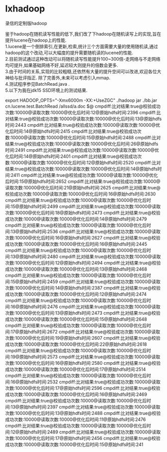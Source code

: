 # lxhadoop
录信的定制版hadoop

鉴于hadoop在随机读写性能的低下,我们改了下hadoop在随机读写上的实现,旨在提升lucene在hadoop上的性能.<br>
1.lucene是一个倒排索引,在更新,检索,统计三个方面需要大量的使用随机读,通过hadoop的这个改动,可以大幅度的提升需要随机读的lucene的性能.<br>
2.目前测试通过这种改动可以将随机读写性能提升100~300倍-走网络与不走网络均可提升,如果基础网络不好,延迟较大则提升的倍数会更多.<br>
3.由于时间的关系,实现的比较粗糙,还依然有大量的提升空间可以改进,欢迎各位大神给与批评指正. 除了完善外,未来可以考虑引入mmap.<br>
4.测试程序参见BatchRead.java .<br>
5.以下为我在jdk15 SSD环境上的测试结果.<br>

export HADOOP_OPTS="-Xmx6000m -XX:+UseZGC"
./hadoop jar ./bb.jar cn.lucene.test.BatchRead    /allssd/a.doc $@
cmpdiff:比对结果:true@校验成功次数:10000@读取次数:10000@优化后时间:12@原始hdfs时间:2396
cmpdiff:比对结果:true@校验成功次数:10000@读取次数:10000@优化后时间:13@原始hdfs时间:2443
cmpdiff:比对结果:true@校验成功次数:10000@读取次数:10000@优化后时间:14@原始hdfs时间:2415
cmpdiff:比对结果:true@校验成功次数:10000@读取次数:10000@优化后时间:15@原始hdfs时间:2488
cmpdiff:比对结果:true@校验成功次数:10000@读取次数:10000@优化后时间:26@原始hdfs时间:2491
cmpdiff:比对结果:true@校验成功次数:10000@读取次数:10000@优化后时间:14@原始hdfs时间:2401
cmpdiff:比对结果:true@校验成功次数:10000@读取次数:10000@优化后时间:12@原始hdfs时间:2520
cmpdiff:比对结果:true@校验成功次数:10000@读取次数:10000@优化后时间:14@原始hdfs时间:2411
cmpdiff:比对结果:true@校验成功次数:10000@读取次数:10000@优化后时间:15@原始hdfs时间:2652
cmpdiff:比对结果:true@校验成功次数:10000@读取次数:10000@优化后时间:21@原始hdfs时间:2625
cmpdiff:比对结果:true@校验成功次数:10000@读取次数:10000@优化后时间:16@原始hdfs时间:2630
cmpdiff:比对结果:true@校验成功次数:10000@读取次数:10000@优化后时间:15@原始hdfs时间:2499
cmpdiff:比对结果:true@校验成功次数:10000@读取次数:10000@优化后时间:18@原始hdfs时间:2473
cmpdiff:比对结果:true@校验成功次数:10000@读取次数:10000@优化后时间:14@原始hdfs时间:2479
cmpdiff:比对结果:true@校验成功次数:10000@读取次数:10000@优化后时间:13@原始hdfs时间:2536
cmpdiff:比对结果:true@校验成功次数:10000@读取次数:10000@优化后时间:16@原始hdfs时间:2627
cmpdiff:比对结果:true@校验成功次数:10000@读取次数:10000@优化后时间:16@原始hdfs时间:2445
cmpdiff:比对结果:true@校验成功次数:10000@读取次数:10000@优化后时间:13@原始hdfs时间:2480
cmpdiff:比对结果:true@校验成功次数:10000@读取次数:10000@优化后时间:12@原始hdfs时间:2494
cmpdiff:比对结果:true@校验成功次数:10000@读取次数:10000@优化后时间:13@原始hdfs时间:2468
cmpdiff:比对结果:true@校验成功次数:10000@读取次数:10000@优化后时间:15@原始hdfs时间:2459
cmpdiff:比对结果:true@校验成功次数:10000@读取次数:10000@优化后时间:14@原始hdfs时间:2387
cmpdiff:比对结果:true@校验成功次数:10000@读取次数:10000@优化后时间:12@原始hdfs时间:2474
cmpdiff:比对结果:true@校验成功次数:10000@读取次数:10000@优化后时间:16@原始hdfs时间:2476
cmpdiff:比对结果:true@校验成功次数:10000@读取次数:10000@优化后时间:13@原始hdfs时间:2473
cmpdiff:比对结果:true@校验成功次数:10000@读取次数:10000@优化后时间:15@原始hdfs时间:2648
cmpdiff:比对结果:true@校验成功次数:10000@读取次数:10000@优化后时间:17@原始hdfs时间:2672
cmpdiff:比对结果:true@校验成功次数:10000@读取次数:10000@优化后时间:19@原始hdfs时间:2607
cmpdiff:比对结果:true@校验成功次数:10000@读取次数:10000@优化后时间:22@原始hdfs时间:2618
cmpdiff:比对结果:true@校验成功次数:10000@读取次数:10000@优化后时间:19@原始hdfs时间:2573
cmpdiff:比对结果:true@校验成功次数:10000@读取次数:10000@优化后时间:16@原始hdfs时间:2580
cmpdiff:比对结果:true@校验成功次数:10000@读取次数:10000@优化后时间:17@原始hdfs时间:2514
cmpdiff:比对结果:true@校验成功次数:10000@读取次数:10000@优化后时间:16@原始hdfs时间:2532
cmpdiff:比对结果:true@校验成功次数:10000@读取次数:10000@优化后时间:17@原始hdfs时间:2596
cmpdiff:比对结果:true@校验成功次数:10000@读取次数:10000@优化后时间:16@原始hdfs时间:2469
cmpdiff:比对结果:true@校验成功次数:10000@读取次数:10000@优化后时间:13@原始hdfs时间:2397
cmpdiff:比对结果:true@校验成功次数:10000@读取次数:10000@优化后时间:13@原始hdfs时间:2488
cmpdiff:比对结果:true@校验成功次数:10000@读取次数:10000@优化后时间:11@原始hdfs时间:2476
cmpdiff:比对结果:true@校验成功次数:10000@读取次数:10000@优化后时间:12@原始hdfs时间:2489
cmpdiff:比对结果:true@校验成功次数:10000@读取次数:10000@优化后时间:17@原始hdfs时间:2456
cmpdiff:比对结果:true@校验成功次数:10000@读取次数:10000@优化后时间:15@原始hdfs时间:241